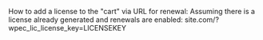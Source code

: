 How to add a license to the "cart" via URL for renewal:
Assuming there is a license already generated and renewals are enabled: site.com/?wpec_lic_license_key=LICENSEKEY


